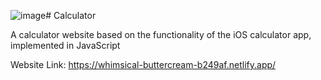 ![image](https://github.com/Kevin-Duignan/calculator/assets/109869834/bc3e6f1b-e8d5-4c2e-a4b9-74af62fd8fca)# Calculator

A calculator website based on the functionality of the iOS calculator app, implemented in JavaScript

Website Link: https://whimsical-buttercream-b249af.netlify.app/
